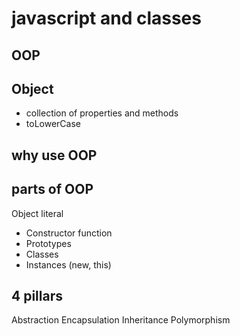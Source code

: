 # javascript and classes

## OOP 
<!-- programming paradigm hai -->

## Object
- collection of properties and methods
- toLowerCase

## why use OOP
<!-- code messu tha spahgetti programming ko thik krne -->

## parts of OOP
Object literal 

- Constructor function
- Prototypes
- Classes
- Instances (new, this)


## 4 pillars
Abstraction
Encapsulation
Inheritance
Polymorphism